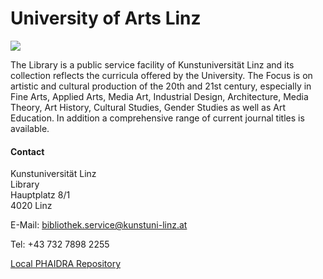 # University of Arts Linz

![](/assets/img/partner_logos/csm_KunstuniLinz_MainLogo.png)

The Library is a public service facility of Kunstuniversität Linz and its collection reflects the curricula offered by the University. The Focus is on artistic and cultural production of the 20th and 21st century, especially in Fine Arts, Applied Arts, Media Art, Industrial Design, Architecture, Media Theory, Art History, Cultural Studies, Gender Studies as well as Art Education. In addition a comprehensive range of current journal titles is available.

 
#### Contact  
Kunstuniversität Linz  
Library  
Hauptplatz 8/1  
4020 Linz  

E-Mail: <bibliothek.service@kunstuni-linz.at>

Tel: +43 732 7898 2255


[Local PHAIDRA Repository](https://phaidra.kunstuni-linz.at/)
